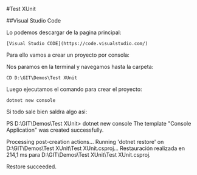 #Test XUnit

##Visual Studio Code

Lo podemos descargar de la pagina principal:

```
[Visual Studio CODE](https://code.visualstudio.com/)
```

Para ello vamos a crear un proyecto por consola:

Nos paramos en la terminal y navegamos hasta la carpeta: 

```
CD D:\GIT\Demos\Test XUnit
```

Luego ejecutamos el comando para crear el proyecto: 

```
dotnet new console
```

Si todo sale bien saldra algo asi:

PS D:\GIT\Demos\Test XUnit> dotnet new console
The template "Console Application" was created successfully.

Processing post-creation actions...
Running 'dotnet restore' on D:\GIT\Demos\Test XUnit\Test XUnit.csproj...
  Restauración realizada en 214,1 ms para D:\GIT\Demos\Test XUnit\Test XUnit.csproj.

Restore succeeded.